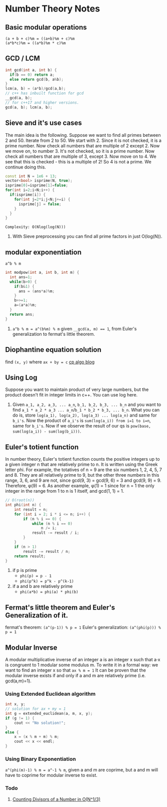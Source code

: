 # Number Theory Notes
## Basic modular operations
```
(a + b + c)%m = ((a+b)%m + c)%m
(a*b*c)%m = ((a*b)%m * c)%m
```
## GCD / LCM
```cpp
int gcd(int a, int b) {
  if(b == 0) return a;
  else return gcd(b, a%b);
}
lcm(a, b) = (a*b)/gcd(a,b);
// c++ has inbuilt function for gcd
__gcd(a, b);
// for c++17 and higher versions.
gcd(a, b); lcm(a, b);
```
## Sieve and it's use cases
The main idea is the following. Suppose we want to find all primes between 2 and 50.
Iterate from 2 to 50. We start with 2. Since it is not checked, it is a prime number. Now check all numbers that are multiple of $2$ except 2. Now we move on, to number 3. It's not checked, so it is a prime number.
Now check all numbers that are multiple of $3$, except 3. Now move on to 4. We see that this is checked - this is a multiple of 2! So 4 is not a prime. We continue doing this.
```cpp
const int N = 1e6 + 13;
vector<bool> isprime(N, true);
isprime[0]=isprime[1]=false;
for(int i=2;i<N;i++) {
  if(isprime[i]) {
    for(int j=2*i;j<N;j+=i) {
      isprime[j] = false;
    }
  }
}
```
`Complexity: O(Nlog(log(N)))`
1. With Sieve preprocessing you can find all prime factors in just O(log(N)). 
## modular exponentiation
`a^b % m`
```cpp
int modpow(int a, int b, int m) {
  int ans=1;
  while(b>0) {
    if(b&1) {
      ans = (ans*a)%m;
    }
    b>>=1;
    a=(a*a)%m;
  }
  return ans;
}
```
1. `a^b % m = a^(b%m) % m` given `__gcd(a, m) == 1`, from Euler's generalization to fermat's little theorem.
  
## Diophantine equation solution
find `(x, y)` where `ax + by = c`
[cp algo blog](https://cp-algorithms.com/algebra/linear-diophantine-equation.html)
## Using Log
Suppose you want to maintain product of very large numbers, but the product doesn't fit in integer limits in c++. You can use log here.
1. Given `a_1, a_2, a_3, ... a_n`, `b_1, b_2, b_3, ... b_n` and you want to find `a_1 * a_2 * a_3 ... a_n`/`b_1 * b_2 * b_3, ... b_n`. 
What you can do is, store `log(a_1), log(a_2), log(a_3) ... log(a_n)` and same for `b_i's`. Now the product of `a_i's` is `sum(log(a_i)) from i=1 to i=n`, same for `b_i's`. Now if we observe the result of our qs is `pow(base, sum(log(a_i)) - sum(log(b_i)))`.
## Euler's totient function
In number theory, Euler's totient function counts the positive integers up to a given integer n that are relatively prime to n. It is written using the Greek letter phi.
For example, the totatives of n = 9 are the six numbers 1, 2, 4, 5, 7 and 8. They are all relatively prime to 9, but the other three numbers in this range, 3, 6, and 9 are not, since gcd(9, 3) = gcd(9, 6) = 3 and gcd(9, 9) = 9. Therefore, φ(9) = 6. As another example, φ(1) = 1 since for n = 1 the only integer in the range from 1 to n is 1 itself, and gcd(1, 1) = 1.
```cpp
// O(root(n))
int phi(int n) {
    int result = n;
    for (int i = 2; i * i <= n; i++) {
        if (n % i == 0) {
            while (n % i == 0)
                n /= i;
            result -= result / i;
        }
    }
    if (n > 1)
        result -= result / n;
    return result;
}
```
1. if p is prime
    - `phi(p) = p - 1`
    - `phi(p^k) = p^k - p^(k-1)`
2. if a and b are relatively prime
    - `phi(a*b) = phi(a) * phi(b)`
## Fermat's little theorem and Euler's Generalization of it.
fermat's theorem: `(a^(p-1)) % p = 1`
Euler's generalization: `(a^(phi(p))) % p = 1`

## Modular Inverse
A modular multiplicative inverse of an integer a is an integer x such that a⋅x is congruent to 1 modular some modulus m. To write it in a formal way: we want to find an integer x so that `ax % m = 1`
It can be proven that the modular inverse exists if and only if a and m are relatively prime (i.e. gcd(a,m)=1).
### Using Extended Euclidean algorithm
```cpp
int x, y;
// solution for ax + my = 1
int g = extended_euclidean(a, m, x, y);
if (g != 1) {
    cout << "No solution!";
}
else {
    x = (x % m + m) % m;
    cout << x << endl;
}
```
### Using Binary Exponentiation
`a^(phi(m)-1) % m = a^-1 % m`, given a and m are coprime, but a and m will have to coprime for modular inverse to exist.
### Todo
1. [Counting Divisors of a Number in O(N^1/3)](https://codeforces.com/blog/entry/22317)
